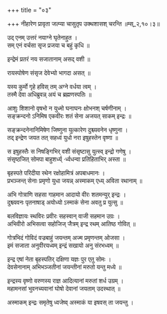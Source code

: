 +++
title = "०३"

+++
नीहारेण प्रावृता जल्प्या चासुतृप उक्थशासश् चरन्ति ॥म्स्_२,१०।३॥  
    
उद् एनम् उत्तरं नयाग्ने घृतेनाहुत ।  
सम् एनं वर्चसा सृज प्रजया च बहुं कृधि ॥  
    
इन्द्रेमं प्रतरं नय सजातानाम् असद् वशी ॥  
    
रायस्पोषेण संसृज देवेभ्यो भागदा असत् ॥  
    
यस्य कुर्मो गृहे हविस् तम् अग्ने वर्धया त्वम् ।  
तस्मै देवा अधिब्रुवन्न् अयं च ब्रह्मणस्पतिः ॥  
    
आशुः शिशानो वृषभो न युध्मो घनाघनः क्षोभनश् चर्षणीनाम् ।  
सङ्क्रन्दनो ऽनिमिष एकवीरः शतं सेना अजयत् साकम् इन्द्रः ॥  
    
सङ्क्रन्दनेनानिमिषेण जिष्णुना युत्कारेण दुश्च्यवनेन धृष्णुना ।  
तद् इन्द्रेण जयत तत् सहध्वं युधो नरा इषुहस्तेन वृष्णा ॥  
    
स इषुहस्तैः स निषङ्गिभिर् वशी संसृष्टासु युत्स्व् इन्द्रो गणेषु ।  
संसृष्ठजित् सोमपा बाहुशर्ध्य् ·र्ध्वधन्वा प्रतिहिताभिर् अस्ता ॥  
    
बृहस्पते परिदीया रथेन रक्षोहामित्रं अपबाधमानः ।  
प्रभञ्जन्त् सेनाः प्रमृणो युधा जयन्न् अस्माकम् एध्य् अविता रथानाम् ॥  
    
अभि गोत्राणि सहसा गाहमान आदायो वीरः शतमन्युर् इन्द्रः ।  
दुश्च्यवनः पृतनाषाड् अयोध्यो ऽस्माकं सेना अवतु प्र युत्सु ॥  
    
बलविज्ञायः स्थविरः प्रवीरः सहस्वान् वाजी सहमान उग्रः ।  
अभिवीरो अभिसत्वा सहोजिज् जैत्रम् इन्द्र रथम् आतिष्ठ गोवित् ॥  
    
गोत्रभिदं गोविदं वज्रबाहुं जयन्तम् अज्म प्रमृणन्तम् ओजसा ।  
इमं सजाता अनुवीरयध्वम् इन्द्रं सखायो अनु संरभध्वम् ॥  
    
इन्द्र एषां नेता बृहस्पतिर् दक्षिणा यज्ञः पुर एतु सोमः ।  
देवसेनानाम् अभिभञ्जतीनां जयन्तीनां मरुतो यन्तु मध्ये ॥  
    
इन्द्रस्य वृष्णो वरुणस्य राज्ञ आदित्यानां मरुतां शर्ध उग्रम् ।  
महामनसां भुवनच्यवानां घोषो देवानां जयताम् उदस्थात् ॥  
    
अस्माकम् इन्द्रः समृतेषु ध्वजेष्व् अस्माकं या इषवस् ता जयन्तु ।  
